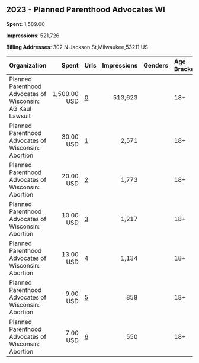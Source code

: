 ## 2023 - Planned Parenthood Advocates WI 
**Spent**: 1,589.00

**Impressions**: 521,726

**Billing Addresses**: 302 N Jackson St,Milwaukee,53211,US

|Organization|Spent|Urls|Impressions|Genders|Age Brackets|Country Codes|
|:---|---:|:---|---:|:---|:---|:---|
|Planned Parenthood Advocates of Wisconsin: AG Kaul Lawsuit|1,500.00 USD|[0](https://www.snap.com/political-ads/asset/580075930b8512524fa6336e77d621ff5805d259700c6b491d545b59bfc93f8b?mediaType=mp4)|513,623||18+|united states|
|Planned Parenthood Advocates of Wisconsin: Abortion|30.00 USD|[1](https://www.snap.com/political-ads/asset/48b4a025b9bc000779df437f0eaf82a7a3267ba9068f40a7562425f9d99205f1?mediaType=mp4)|2,571||18+|united states|
|Planned Parenthood Advocates of Wisconsin: Abortion|20.00 USD|[2](https://www.snap.com/political-ads/asset/2c3ed85898f1de7ed82777efec485b4dd868fb7897db1fb1e75a4bf17f0d2d05?mediaType=mp4)|1,773||18+|united states|
|Planned Parenthood Advocates of Wisconsin: Abortion|10.00 USD|[3](https://www.snap.com/political-ads/asset/cf47405743871e9b5fbc0e05a4c0a1c7836e76bf45428465fad952b325bf38cc?mediaType=mp4)|1,217||18+|united states|
|Planned Parenthood Advocates of Wisconsin: Abortion|13.00 USD|[4](https://www.snap.com/political-ads/asset/83b67a343584a988c0220ceb97efa284ea8e38d4830fdd159c52cd2f2aec3916?mediaType=mp4)|1,134||18+|united states|
|Planned Parenthood Advocates of Wisconsin: Abortion|9.00 USD|[5](https://www.snap.com/political-ads/asset/95f7a2416fd675e3e31f09515f56f06bab652f2cf3bcc54a48f5e2454faa2988?mediaType=mp4)|858||18+|united states|
|Planned Parenthood Advocates of Wisconsin: Abortion|7.00 USD|[6](https://www.snap.com/political-ads/asset/58992ed0f9fbad12c71dd85d227107aa4a033d5cf95d01bf8f343fd936c146a1?mediaType=mp4)|550||18+|united states|
